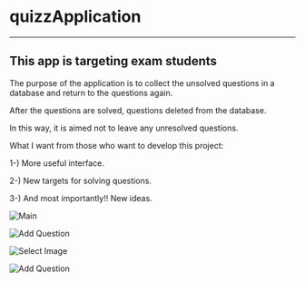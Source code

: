 # quizzApplication
----------------------------------------------------------------------------------------------------------
This app is targeting exam students
---------
The purpose of the application is to collect the unsolved questions in a database and return to the questions again.

After the questions are solved, questions deleted from the database.

In this way, it is aimed not to leave any unresolved questions.

What I want from those who want to develop this project:

1-) More useful interface.

2-) New targets for solving questions.

3-) And most importantly!! New ideas.



![Main](https://user-images.githubusercontent.com/87547919/135748618-a1753284-f55b-4fd6-8650-c66a52660e25.png)




![Add Question](https://user-images.githubusercontent.com/87547919/135748620-a59bd98a-0b6a-4a55-8633-db2d7068d69f.png)



![Select Image](https://user-images.githubusercontent.com/87547919/135748625-12775617-42dd-46ee-b7eb-fb5161c0647e.png)



![Add Question](https://user-images.githubusercontent.com/87547919/135748632-f4b2b6b4-8cc0-4288-80e7-3bc477e1c567.png)

